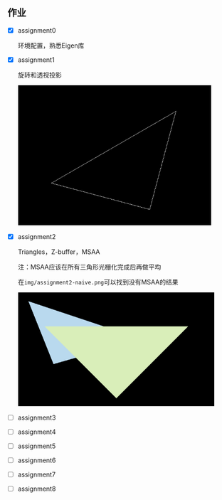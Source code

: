 ## 作业

- [x] assignment0

  环境配置，熟悉Eigen库

- [x] assignment1

  旋转和透视投影

  <img src="img/assignment1.png" style="zoom: 67%;" />

- [x] assignment2

  Triangles，Z-buffer，MSAA

  注：MSAA应该在所有三角形光栅化完成后再做平均

  在`img/assignment2-naive.png`可以找到没有MSAA的结果

  <img src="img/assignment2.png" style="zoom:67%;" />

- [ ] assignment3

- [ ] assignment4

- [ ] assignment5

- [ ] assignment6

- [ ] assignment7

- [ ] assignment8